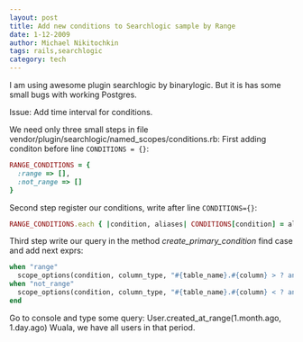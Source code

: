 ```yaml
---
layout: post
title: Add new conditions to Searchlogic sample by Range
date: 1-12-2009
author: Michael Nikitochkin
tags: rails,searchlogic
category: tech
---
```


I am using awesome plugin searchlogic by binarylogic. But it is has some small bugs with working Postgres.

Issue: Add time interval for conditions.

We need only three small steps in file vendor/plugin/searchlogic/named_scopes/conditions.rb:
First adding conditon before line `CONDITIONS = {}`:

```ruby
RANGE_CONDITIONS = {
  :range => [],
  :not_range => []
}
```

Second step register our conditions, write after line `CONDITIONS={}`:

```ruby
RANGE_CONDITIONS.each { |condition, aliases| CONDITIONS[condition] = aliases }
```

Third step write our query in the method *create_primary_condition* find case and add next exprs:

```ruby
when "range"
  scope_options(condition, column_type, "#{table_name}.#{column} > ? and #{table_name}.#{column} < ?")
when "not_range"
  scope_options(condition, column_type, "#{table_name}.#{column} < ? and #{table_name}.#{column} > ?")
end
```

Go to console and type some query: User.created_at_range(1.month.ago, 1.day.ago)
Wuala, we have all users in that period.


